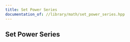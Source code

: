 ```yaml
---
title: Set Power Series
documentation_of: //library/math/set_power_series.hpp
---
```

## Set Power Series